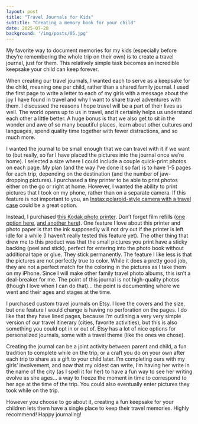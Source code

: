 ```yaml
---
layout: post
title: "Travel Journals for Kids"
subtitle: "Creating a memory book for your child"
date: 2025-07-28
background: '/img/posts/05.jpg'
---
```


My favorite way to document memories for my kids (especially before they’re remembering the whole trip on their own) is to create a travel journal, just for them. This relatively simple task becomes an incredible keepsake your child can keep forever. 

When creating our travel journals, I wanted each to serve as a keepsake for the child, meaning one per child, rather than a shared family journal. I used the first page to write a letter to each of my girls with a message about the joy I have found in travel and why I want to share travel adventures with them. I discussed the reasons I hope travel will be a part of their lives as well. The world opens up to us in travel, and it certainly helps us understand each other a little better. A huge bonus is that we also get to sit in the wonder and awe of so many beautiful places, learn about other cultures and languages, spend quality time together with fewer distractions, and so much more. 

I wanted the journal to be small enough that we can travel with it if we want to (but really, so far I have placed the pictures into the journal once we’re home). I selected a size where I could include a couple quick-print photos on each page. My plan (and the way I’ve done it so far) is to have 1-5 pages for each trip, depending on the destination (and the number of jaw-dropping pictures). I purchased a tiny printer to be able to print photos either on the go or right at home. However, I wanted the ability to print pictures that I took on my phone, rather than on a separate camera. If this feature is not important to you, an [Instax polaroid-style camera with a travel case](https://www.amazon.com/Fujifilm-MiniMate-Accessory-Compatible-Flamingo/dp/B0BXMQD3YJ/ref=sr_1_3?crid=2JUKRQAPGOU0T&dib=eyJ2IjoiMSJ9.xYs9awSMKQCMhNwQpdYUNorbbvAs_fR4HDo9Iz3zoG63jkMa1H2siSGSeIs2wEqorV-EP9aFdF4kZdHvpKAJAEo-oH2AWGqqemu0rDy-YFrJZ0gXCTXFSG7HekgccuzC82EXrSIO8a0qQaMNHw94aF17roBONWaqRZF7PB46sUfz83zX5ohObAp1arcXm8CLHO86jkQ_0y7qVJG6k8M_O27vkyCJYSD77Hqn7xe3PQ0.eqmmrFBMosT2koAjrwCHmvhzw6JyLFb6-YdVwd-uTY4&dib_tag=se&keywords=instax%2Bcamera%2Bwith%2Bcase&qid=1752952899&sprefix=instax%2Bcamera%2Bwith%2Bcas%2Caps%2C143&sr=8-3&th=1) could be a great option. 

Instead, I purchased [this Kodak photo printer](https://www.amazon.com/Wireless-Printer-Compatible-Android-Bluetooth/dp/B08C72V1LB/ref=sr_1_3?crid=3KMXBUM36O8AX&dib=eyJ2IjoiMSJ9.cAD_jbtHJwRDJsWa57NF13JSuMXJD0gA6qt3zlZ7up5d31f6_PI06c0hJaqm7Mnys49iuMPn6UhxMfcn19cKN45msvsmhfkQcmWC4mdj0rMz6NrH0LRZispCfHeLg02a-3p_AyDkwh5g10SyknSX_QXsxs-HDzp_ek9uXpWh7b9WGcPIjy41lZSwxuPGpmSELoqUIyRf_V9VimzMU7s_ngPHA628akkTGF8QVhO-uYc.POyDPh_lh8bY5fEVfbGpgWsyvd4XkETqJgRvcehovAE&dib_tag=se&keywords=kodak%2Binstant%2Bprinter&qid=1752952985&sprefix=kodak%2Binstant%2Bprinter%2Caps%2C132&sr=8-3&th=1). Don’t forget film refills ([one option here](https://www.amazon.com/Zink-Kodak-Printer-Wireless-Mobile/dp/B08D4QHMFS?th=1), [and another here](https://www.amazon.com/Kodak-Premium-Sheets-Compatible-PRINTOMATIC/dp/B075WY7RRY?th=1)). One feature I love about this printer and photo paper is that the ink supposedly will not dry out if the printer is left idle for a while (I haven’t really tested this feature yet). The other thing that drew me to this product was that the small pictures you print have a sticky backing (peel and stick), perfect for entering into the photo book without additional tape or glue. They stick permanently. The feature I like less is that the pictures are not perfectly true to color. While it does a pretty good job, they are not a perfect match for the coloring in the pictures as I take them on my iPhone. Since I will make other family travel photo albums, this isn’t a deal-breaker for me. The point of this journal is not high-quality photos (though I love when I can do that)... the point is documenting where we went and their ages and stages at the time.

I purchased custom travel journals on Etsy. I love the covers and the size, but one feature I would change is having no perforation on the pages. I do like that they have lined pages, because I’m outlining a very very simple version of our travel itinerary (cities, favorite activities), but this is also something you could opt in or out of. Etsy has a lot of nice options for personalized journals, some with a travel theme (like the ones we chose).

Creating the journal can be a joint activity between parent and child, a fun tradition to complete while on the trip, or a craft you do on your own after each trip to share as a gift to your child later. I’m completing ours with my girls’ involvement, and now that my oldest can write, I’m having her write in the name of the city (as I spell it for her) to have a fun way to see her writing evolve as she ages… a way to freeze the moment in time to correspond to her age at the time of the trip. You could also eventually enter pictures they took while on the trip.

However you choose to go about it, creating a fun keepsake for your children lets them have a single place to keep their travel memories. Highly recommend! Happy journaling!
